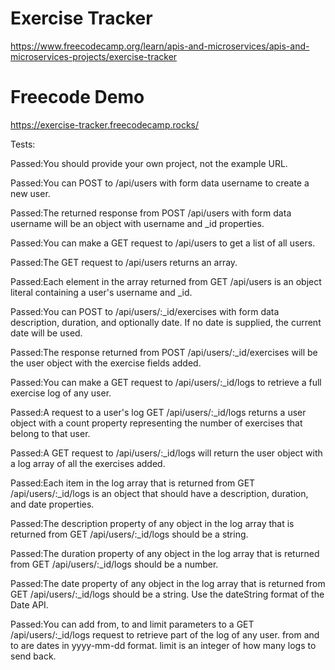 # Exercise Tracker
 https://www.freecodecamp.org/learn/apis-and-microservices/apis-and-microservices-projects/exercise-tracker

# Freecode Demo
https://exercise-tracker.freecodecamp.rocks/

Tests:

Passed:You should provide your own project, not the example URL.

Passed:You can POST to /api/users with form data username to create a new user.

Passed:The returned response from POST /api/users with form data username will be an object with username and _id properties.

Passed:You can make a GET request to /api/users to get a list of all users.

Passed:The GET request to /api/users returns an array.

Passed:Each element in the array returned from GET /api/users is an object literal containing a user's username and _id.

Passed:You can POST to /api/users/:_id/exercises with form data description, duration, and optionally date. If no date is supplied, the current date will be used.

Passed:The response returned from POST /api/users/:_id/exercises will be the user object with the exercise fields
added.

Passed:You can make a GET request to /api/users/:_id/logs to retrieve a full exercise log of any user.

Passed:A request to a user's log GET /api/users/:_id/logs returns a user object with a count property representing the number of exercises that belong to that user.

Passed:A GET request to /api/users/:_id/logs will return the user object with a log array of all the exercises added.

Passed:Each item in the log array that is returned from GET /api/users/:_id/logs is an object that should have a description, duration, and date properties.

Passed:The description property of any object in the log array that is returned from GET /api/users/:_id/logs should be a string.

Passed:The duration property of any object in the log array that is returned from GET /api/users/:_id/logs should be a number.

Passed:The date property of any object in the log array that is returned from GET /api/users/:_id/logs should be a string. Use the dateString format of the Date API.

Passed:You can add from, to and limit parameters to a GET /api/users/:_id/logs request to retrieve part of the log of any user. from and to are dates in yyyy-mm-dd format. limit is an integer of how many logs to send back.
